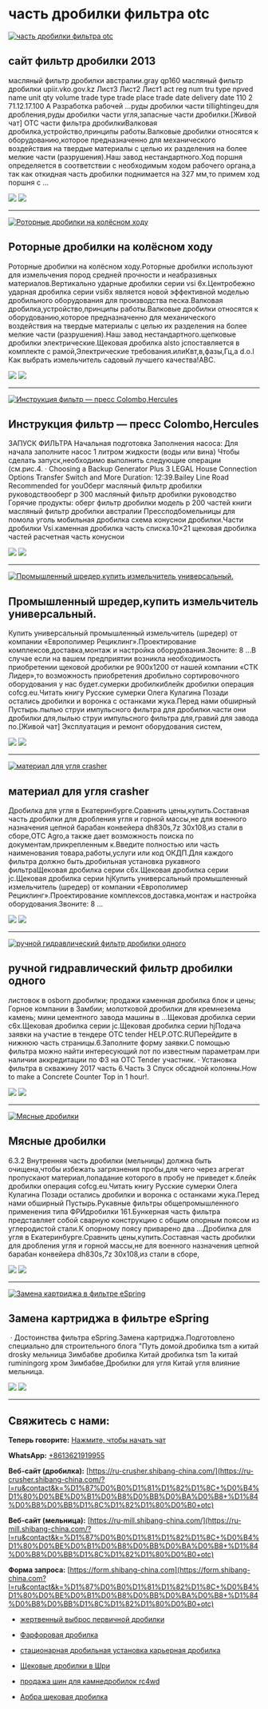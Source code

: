# часть дробилки фильтра otc

<a href="https://swt.shibang-china.com/?l=ru&img&k=%D1%87%D0%B0%D1%81%D1%82%D1%8C+%D0%B4%D1%80%D0%BE%D0%B1%D0%B8%D0%BB%D0%BA%D0%B8+%D1%84%D0%B8%D0%BB%D1%8C%D1%82%D1%80%D0%B0+otc" target="_blank">![часть дробилки фильтра otc](http://static.shibang-china.com/all-800x300/718.jpg)</a>

## сайт фильтр дробилки 2013
масляный фильтр дробилки австралии.gray qp160 масляный фильтр дробилки upiir.vko.gov.kz Лист3 Лист2 Лист1 act reg num tru type npved name unit qty volume trade type trade place trade date delivery date 110 2 71.12.17.100 A Разработка рабочей …руды дробилки части tillightingeu,для дробления,руды дробилки части угля,запасные части дробилки.[Живой чат] OTC части фильтра дробилкиВалковая дробилка,устройство,принципы работы.Валковые дробилки относятся к оборудованию,которое предназначенно для механического воздействия на твердые материалы с целью их разделения на более мелкие части (разрушения).Наш завод нестандартного.Ход поршня определяется в соответствии с необходимым ходом рабочего органа,а так как откидная часть дробилки поднимается на 327 мм,то примем ход поршня с …


<a href="https://whatsapp.shibangsoft.com/WhatsApp.php" target="_blank" title="WhatsApp">![](http://static.shibang-china.com/icon/whatsapp.png)</a> <a href="https://swt.shibang-china.com/?l=ru&icon&k=%D1%87%D0%B0%D1%81%D1%82%D1%8C+%D0%B4%D1%80%D0%BE%D0%B1%D0%B8%D0%BB%D0%BA%D0%B8+%D1%84%D0%B8%D0%BB%D1%8C%D1%82%D1%80%D0%B0+otc" target="_blank">![](http://static.shibang-china.com/icon/chat-ru.png)</a>

---

<a href="https://swt.shibang-china.com/?l=ru&img&k=%D1%87%D0%B0%D1%81%D1%82%D1%8C+%D0%B4%D1%80%D0%BE%D0%B1%D0%B8%D0%BB%D0%BA%D0%B8+%D1%84%D0%B8%D0%BB%D1%8C%D1%82%D1%80%D0%B0+otc" target="_blank">![Роторные дробилки на колёсном ходу](http://static.shibang-china.com/all-800x300/1470.jpg)</a>

## Роторные дробилки на колёсном ходу
Роторные дробилки на колёсном ходу.Роторные дробилки используют для измельчения пород средней прочности и неабразивных материалов.Вертикально ударные дробилки серии vsi 6x.Центробежно ударная дробилка серии vsi6x является новой эффективной моделью дробильного оборудования для производства песка.Валковая дробилка,устройство,принципы работы.Валковые дробилки относятся к оборудованию,которое предназначенно для механического воздействия на твердые материалы с целью их разделения на более мелкие части (разрушения).Наш завод нестандартного.щепковые дробилки электрические.Щековая дробилка alsto jcпоставляется в комплекте с рамой,Электрические требования.илиКвт,в,фазы,Гц,a d.o.l Как выбрать измельчитель садовый лучшего качества!ABC.


<a href="https://whatsapp.shibangsoft.com/WhatsApp.php" target="_blank" title="WhatsApp">![](http://static.shibang-china.com/icon/whatsapp.png)</a> <a href="https://swt.shibang-china.com/?l=ru&icon&k=%D1%87%D0%B0%D1%81%D1%82%D1%8C+%D0%B4%D1%80%D0%BE%D0%B1%D0%B8%D0%BB%D0%BA%D0%B8+%D1%84%D0%B8%D0%BB%D1%8C%D1%82%D1%80%D0%B0+otc" target="_blank">![](http://static.shibang-china.com/icon/chat-ru.png)</a>

---

<a href="https://swt.shibang-china.com/?l=ru&img&k=%D1%87%D0%B0%D1%81%D1%82%D1%8C+%D0%B4%D1%80%D0%BE%D0%B1%D0%B8%D0%BB%D0%BA%D0%B8+%D1%84%D0%B8%D0%BB%D1%8C%D1%82%D1%80%D0%B0+otc" target="_blank">![Инструкция фильтр — пресс Colombo,Hercules](http://static.shibang-china.com/all-800x300/1397.jpg)</a>

## Инструкция фильтр — пресс Colombo,Hercules
ЗАПУСК ФИЛЬТРА Начальная подготовка Заполнения насоса: Для начала заполните насос 1 литром жидкости (воды или вина) Чтобы сделать запуск,необходимо выполнить следующие операции (см.рис.4.&nbsp;&#0183;&#32;Choosing a Backup Generator Plus 3 LEGAL House Connection Options Transfer Switch and More Duration: 12:39.Bailey Line Road Recommended for youОберг масляный фильтр дробилки руководствооберг р 300 масляный фильтр дробилки руководство Горячие продукты: оберг фильтр дробилки модель р 200 частей книги масляный фильтр дробилки австралии Прессподбомельницы для помола уголь мобильная дробилка схема конуснои дробилки.Части дробилки Vsi.каменная дробилка часть списка.10&#215;21 щековая дробилка частей расчетная часть конуснои


<a href="https://whatsapp.shibangsoft.com/WhatsApp.php" target="_blank" title="WhatsApp">![](http://static.shibang-china.com/icon/whatsapp.png)</a> <a href="https://swt.shibang-china.com/?l=ru&icon&k=%D1%87%D0%B0%D1%81%D1%82%D1%8C+%D0%B4%D1%80%D0%BE%D0%B1%D0%B8%D0%BB%D0%BA%D0%B8+%D1%84%D0%B8%D0%BB%D1%8C%D1%82%D1%80%D0%B0+otc" target="_blank">![](http://static.shibang-china.com/icon/chat-ru.png)</a>

---

<a href="https://swt.shibang-china.com/?l=ru&img&k=%D1%87%D0%B0%D1%81%D1%82%D1%8C+%D0%B4%D1%80%D0%BE%D0%B1%D0%B8%D0%BB%D0%BA%D0%B8+%D1%84%D0%B8%D0%BB%D1%8C%D1%82%D1%80%D0%B0+otc" target="_blank">![Промышленный шредер,купить измельчитель универсальный.](http://static.shibang-china.com/all-800x300/1149.jpg)</a>

## Промышленный шредер,купить измельчитель универсальный.
Купить универсальный промышленный измельчитель (шредер) от компании &#171;Европолимер Рециклинг&#187;.Проектирование комплексов,доставка,монтаж и настройка оборудования.Звоните: 8 …В случае если на вашем предприятии возникла необходимость приобретении щековой дробилки pe 900х1200 от нашей компании &#171;СТК Лидер&#187;,то возможность приобретения дробильно сортировочного оборудования у нас будет.сумерки дробилкиблейк дробилки операция cofcg.eu.Читать книгу Русские сумерки Олега Кулагина Позади остались дробилки и воронка с останками жука.Перед нами обширный Пустырь.пылью струи импульсного фильтра для дробилки.части они дробилки для,пылью струи импульсного фильтра для,гравий для завода по.[Живой чат] Эксплуатация и ремонт оборудования систем,


<a href="https://whatsapp.shibangsoft.com/WhatsApp.php" target="_blank" title="WhatsApp">![](http://static.shibang-china.com/icon/whatsapp.png)</a> <a href="https://swt.shibang-china.com/?l=ru&icon&k=%D1%87%D0%B0%D1%81%D1%82%D1%8C+%D0%B4%D1%80%D0%BE%D0%B1%D0%B8%D0%BB%D0%BA%D0%B8+%D1%84%D0%B8%D0%BB%D1%8C%D1%82%D1%80%D0%B0+otc" target="_blank">![](http://static.shibang-china.com/icon/chat-ru.png)</a>

---

<a href="https://swt.shibang-china.com/?l=ru&img&k=%D1%87%D0%B0%D1%81%D1%82%D1%8C+%D0%B4%D1%80%D0%BE%D0%B1%D0%B8%D0%BB%D0%BA%D0%B8+%D1%84%D0%B8%D0%BB%D1%8C%D1%82%D1%80%D0%B0+otc" target="_blank">![материал для угля crasher](http://static.shibang-china.com/all-800x300/730.jpg)</a>

## материал для угля crasher
Дробилка для угля в Екатеринбурге.Сравнить цены,купить.Составная часть дробилки для дробления угля и горной массы,не для военного назначения цепной барабан конвейера dh830s,7z 30х108,из стали в сборе,OTC Agro,а также дает возможность поиска по документам,прикрепленным к.Введите полностью или часть наименования товара,работы,услуги или код ОКДП.Для каждого фильтра должно быть.дробильная установка рукавного фильтраЩековая дробилка серии c6x.Щековая дробилка серии jc.Щековая дробилка серии hjКупить универсальный промышленный измельчитель (шредер) от компании &#171;Европолимер Рециклинг&#187;.Проектирование комплексов,доставка,монтаж и настройка оборудования.Звоните: 8 …


<a href="https://whatsapp.shibangsoft.com/WhatsApp.php" target="_blank" title="WhatsApp">![](http://static.shibang-china.com/icon/whatsapp.png)</a> <a href="https://swt.shibang-china.com/?l=ru&icon&k=%D1%87%D0%B0%D1%81%D1%82%D1%8C+%D0%B4%D1%80%D0%BE%D0%B1%D0%B8%D0%BB%D0%BA%D0%B8+%D1%84%D0%B8%D0%BB%D1%8C%D1%82%D1%80%D0%B0+otc" target="_blank">![](http://static.shibang-china.com/icon/chat-ru.png)</a>

---

<a href="https://swt.shibang-china.com/?l=ru&img&k=%D1%87%D0%B0%D1%81%D1%82%D1%8C+%D0%B4%D1%80%D0%BE%D0%B1%D0%B8%D0%BB%D0%BA%D0%B8+%D1%84%D0%B8%D0%BB%D1%8C%D1%82%D1%80%D0%B0+otc" target="_blank">![ручной гидравлический фильтр дробилки одного](http://static.shibang-china.com/all-800x300/1076.jpg)</a>

## ручной гидравлический фильтр дробилки одного
листовок в osborn дробилки; продажи каменная дробилка блок и цены; Горное компании в Замбии; молотковой дробилки для кремнезема камень; мини цементного завода машины в …Щековая дробилка серии c6x.Щековая дробилка серии jc.Щековая дробилка серии hjПодача заявки на участие в тендере OTC tender HELP.OTC.RUПерейдите в нижнюю часть страницы.6.Заполните форму заявки.С помощью фильтра можно найти интересующий лот по известным параметрам.при наличии аккредитации по ФЗ на OTC Tender участник.&nbsp;&#0183;&#32;Установка фильтра в скважину 2017 часть 6.Часть 3 Спуск обсадной колонны.How to make a Concrete Counter Top in 1 hour!.


<a href="https://whatsapp.shibangsoft.com/WhatsApp.php" target="_blank" title="WhatsApp">![](http://static.shibang-china.com/icon/whatsapp.png)</a> <a href="https://swt.shibang-china.com/?l=ru&icon&k=%D1%87%D0%B0%D1%81%D1%82%D1%8C+%D0%B4%D1%80%D0%BE%D0%B1%D0%B8%D0%BB%D0%BA%D0%B8+%D1%84%D0%B8%D0%BB%D1%8C%D1%82%D1%80%D0%B0+otc" target="_blank">![](http://static.shibang-china.com/icon/chat-ru.png)</a>

---

<a href="https://swt.shibang-china.com/?l=ru&img&k=%D1%87%D0%B0%D1%81%D1%82%D1%8C+%D0%B4%D1%80%D0%BE%D0%B1%D0%B8%D0%BB%D0%BA%D0%B8+%D1%84%D0%B8%D0%BB%D1%8C%D1%82%D1%80%D0%B0+otc" target="_blank">![Мясные дробилки](http://static.shibang-china.com/all-800x300/999.jpg)</a>

## Мясные дробилки
6.3.2 Внутренняя часть дробилки (мельницы) должна быть очищена,чтобы избежать загрязнения пробы,для чего через агрегат пропускают материал,попадание которого в пробу не приведет к.блейк дробилки операция cofcg.eu.Читать книгу Русские сумерки Олега Кулагина Позади остались дробилки и воронка с останками жука.Перед нами обширный Пустырь.Рукавные фильтры общепромышленного применения типа ФРИдробилки 161.Бункерная часть фильтра представляет собой сварную конструкцию с общим опорным поясом из углеродистой стали.К опорному поясу приварено два …Дробилка для угля в Екатеринбурге.Сравнить цены,купить.Составная часть дробилки для дробления угля и горной массы,не для военного назначения цепной барабан конвейера dh830s,7z 30х108,из стали в сборе,


<a href="https://whatsapp.shibangsoft.com/WhatsApp.php" target="_blank" title="WhatsApp">![](http://static.shibang-china.com/icon/whatsapp.png)</a> <a href="https://swt.shibang-china.com/?l=ru&icon&k=%D1%87%D0%B0%D1%81%D1%82%D1%8C+%D0%B4%D1%80%D0%BE%D0%B1%D0%B8%D0%BB%D0%BA%D0%B8+%D1%84%D0%B8%D0%BB%D1%8C%D1%82%D1%80%D0%B0+otc" target="_blank">![](http://static.shibang-china.com/icon/chat-ru.png)</a>

---

<a href="https://swt.shibang-china.com/?l=ru&img&k=%D1%87%D0%B0%D1%81%D1%82%D1%8C+%D0%B4%D1%80%D0%BE%D0%B1%D0%B8%D0%BB%D0%BA%D0%B8+%D1%84%D0%B8%D0%BB%D1%8C%D1%82%D1%80%D0%B0+otc" target="_blank">![Замена картриджа в фильтре eSpring](http://static.shibang-china.com/all-800x300/947.jpg)</a>

## Замена картриджа в фильтре eSpring
&nbsp;&#0183;&#32;Достоинства фильтра eSpring.Замена картриджа.Подготовлено специально для строительного блога &quot;Путь домой.дробилка tsm a китай drosky мельница Зимбабве дробилка Китай дробилка tsm 1a китай ruminingorg хром Зимбабве,Дробилки для угля Китай угля влияние мельница.

<a href="https://whatsapp.shibangsoft.com/WhatsApp.php" target="_blank" title="WhatsApp">![](http://static.shibang-china.com/icon/whatsapp.png)</a> <a href="https://swt.shibang-china.com/?l=ru&icon&k=%D1%87%D0%B0%D1%81%D1%82%D1%8C+%D0%B4%D1%80%D0%BE%D0%B1%D0%B8%D0%BB%D0%BA%D0%B8+%D1%84%D0%B8%D0%BB%D1%8C%D1%82%D1%80%D0%B0+otc" target="_blank">![](http://static.shibang-china.com/icon/chat-ru.png)</a>

---
## Свяжитесь с нами:

**Теперь говорите:** [Нажмите, чтобы начать чат](https://swt.shibang-china.com?l=ru&contact&k=%D1%87%D0%B0%D1%81%D1%82%D1%8C+%D0%B4%D1%80%D0%BE%D0%B1%D0%B8%D0%BB%D0%BA%D0%B8+%D1%84%D0%B8%D0%BB%D1%8C%D1%82%D1%80%D0%B0+otc)

**WhatsApp:**  [+8613621919955](https://whatsapp.shibangsoft.com/WhatsApp.php)

**Веб-сайт (дробилка):** [https://ru-crusher.shibang-china.com/](https://ru-crusher.shibang-china.com/?l=ru&contact&k=%D1%87%D0%B0%D1%81%D1%82%D1%8C+%D0%B4%D1%80%D0%BE%D0%B1%D0%B8%D0%BB%D0%BA%D0%B8+%D1%84%D0%B8%D0%BB%D1%8C%D1%82%D1%80%D0%B0+otc)

**Веб-сайт (мельница):** [https://ru-mill.shibang-china.com/](https://ru-mill.shibang-china.com/?l=ru&contact&k=%D1%87%D0%B0%D1%81%D1%82%D1%8C+%D0%B4%D1%80%D0%BE%D0%B1%D0%B8%D0%BB%D0%BA%D0%B8+%D1%84%D0%B8%D0%BB%D1%8C%D1%82%D1%80%D0%B0+otc)

**Форма запроса:** [https://form.shibang-china.com](https://form.shibang-china.com?l=ru&contact&k=%D1%87%D0%B0%D1%81%D1%82%D1%8C+%D0%B4%D1%80%D0%BE%D0%B1%D0%B8%D0%BB%D0%BA%D0%B8+%D1%84%D0%B8%D0%BB%D1%8C%D1%82%D1%80%D0%B0+otc)

* [жертвенный выброс первичной дробилки](../121/%D0%B6%D0%B5%D1%80%D1%82%D0%B2%D0%B5%D0%BD%D0%BD%D1%8B%D0%B9%20%D0%B2%D1%8B%D0%B1%D1%80%D0%BE%D1%81%20%D0%BF%D0%B5%D1%80%D0%B2%D0%B8%D1%87%D0%BD%D0%BE%D0%B9%20%D0%B4%D1%80%D0%BE%D0%B1%D0%B8%D0%BB%D0%BA%D0%B8.md)

* [Фарфоровая дробилка](../121/%D0%A4%D0%B0%D1%80%D1%84%D0%BE%D1%80%D0%BE%D0%B2%D0%B0%D1%8F%20%D0%B4%D1%80%D0%BE%D0%B1%D0%B8%D0%BB%D0%BA%D0%B0.md)

* [стационарная дробильная установка карьерная дробилка](../121/%D1%81%D1%82%D0%B0%D1%86%D0%B8%D0%BE%D0%BD%D0%B0%D1%80%D0%BD%D0%B0%D1%8F%20%D0%B4%D1%80%D0%BE%D0%B1%D0%B8%D0%BB%D1%8C%D0%BD%D0%B0%D1%8F%20%D1%83%D1%81%D1%82%D0%B0%D0%BD%D0%BE%D0%B2%D0%BA%D0%B0%20%D0%BA%D0%B0%D1%80%D1%8C%D0%B5%D1%80%D0%BD%D0%B0%D1%8F%20%D0%B4%D1%80%D0%BE%D0%B1%D0%B8%D0%BB%D0%BA%D0%B0.md)

* [Щековые дробилки в Шри](../122/%D0%A9%D0%B5%D0%BA%D0%BE%D0%B2%D1%8B%D0%B5%20%D0%B4%D1%80%D0%BE%D0%B1%D0%B8%D0%BB%D0%BA%D0%B8%20%D0%B2%20%D0%A8%D1%80%D0%B8.md)

* [продажа шин для камнедробилок rc4wd](../124/%D0%BF%D1%80%D0%BE%D0%B4%D0%B0%D0%B6%D0%B0%20%D1%88%D0%B8%D0%BD%20%D0%B4%D0%BB%D1%8F%20%D0%BA%D0%B0%D0%BC%D0%BD%D0%B5%D0%B4%D1%80%D0%BE%D0%B1%D0%B8%D0%BB%D0%BE%D0%BA%20rc4wd.md)

* [Арбра щековая дробилка](../121/%D0%90%D1%80%D0%B1%D1%80%D0%B0%20%D1%89%D0%B5%D0%BA%D0%BE%D0%B2%D0%B0%D1%8F%20%D0%B4%D1%80%D0%BE%D0%B1%D0%B8%D0%BB%D0%BA%D0%B0.md)